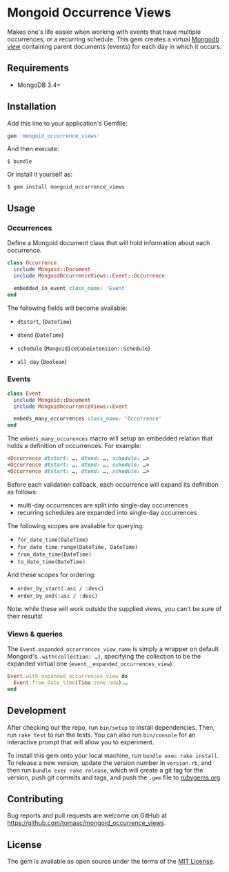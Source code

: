 # Mongoid Occurrence Views

Makes one's life easier when working with events that have multiple occurrences, or a recurring schedule. This gem creates a virtual [Mongodb view](https://docs.mongodb.com/manual/core/views) containing parent documents (events) for each day in which it occurs.

## Requirements

* MongoDB 3.4+

## Installation

Add this line to your application's Gemfile:

```ruby
gem 'mongoid_occurrence_views'
```

And then execute:

    $ bundle

Or install it yourself as:

    $ gem install mongoid_occurrence_views

## Usage

### Occurrences

Define a Mongoid document class that will hold information about each occurrence.

```ruby
class Occurrence
  include Mongoid::Document
  include MongoidOccurrenceViews::Event::Occurrence

  embedded_in_event class_name: 'Event'
end
```

The following fields will become available:

* `dtstart`, (`DateTime`)
* `dtend` (`DateTime`)
* `schedule` (`MongoidIceCubeExtension::Schedule`)

* `all_day` (`Boolean`)

### Events

```ruby
class Event
  include Mongoid::Document
  include MongoidOccurrenceViews::Event

  embeds_many_occurrences class_name: 'Occurrence'
end
```

The `embeds_many_occurences` macro will setup an embedded relation that holds a definition of occurrences. For example:

```ruby
<Occurrence dtstart: …, dtend: …, schedule: …>
<Occurrence dtstart: …, dtend: …, schedule: …>
<Occurrence dtstart: …, dtend: …, schedule: …>
```

Before each validation callback, each occurrence will expand its definition as follows:

* multi-day occurrences are split into single-day occurrences
* recurring schedules are expanded into single-day occurrences

The following scopes are available for querying:

* `for_date_time(DateTime)`
* `for_date_time_range(DateTime, DateTime)`
* `from_date_time(DateTime)`
* `to_date_time(DateTime)`

And these scopes for ordering:

* `order_by_start(:asc / :desc)`
* `order_by_end(:asc / :desc)`

Note: while these will work outside the supplied views, you can't be sure of their results!

### Views & queries

The `Event.expanded_occurrences_view_name` is simply a wrapper on default Mongoid's `.with(collection: …)`, specifying the collection to be the expanded virtual one (`event__expanded_occurrences_view`).

```ruby
Event.with_expanded_occurrences_view do
  Event.from_date_time(Time.zone.now).…
end
```

## Development

After checking out the repo, run `bin/setup` to install dependencies. Then, run `rake test` to run the tests. You can also run `bin/console` for an interactive prompt that will allow you to experiment.

To install this gem onto your local machine, run `bundle exec rake install`. To release a new version, update the version number in `version.rb`, and then run `bundle exec rake release`, which will create a git tag for the version, push git commits and tags, and push the `.gem` file to [rubygems.org](https://rubygems.org).

## Contributing

Bug reports and pull requests are welcome on GitHub at https://github.com/tomasc/mongoid_occurrence_views.

## License

The gem is available as open source under the terms of the [MIT License](https://opensource.org/licenses/MIT).
